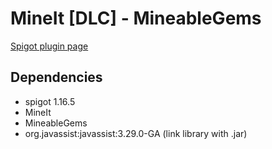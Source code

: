 # MineIt \[DLC\] - MineableGems
[Spigot plugin page](TODO)

## Dependencies
- spigot 1.16.5
- MineIt
- MineableGems
- org.javassist:javassist:3.29.0-GA (link library with .jar)